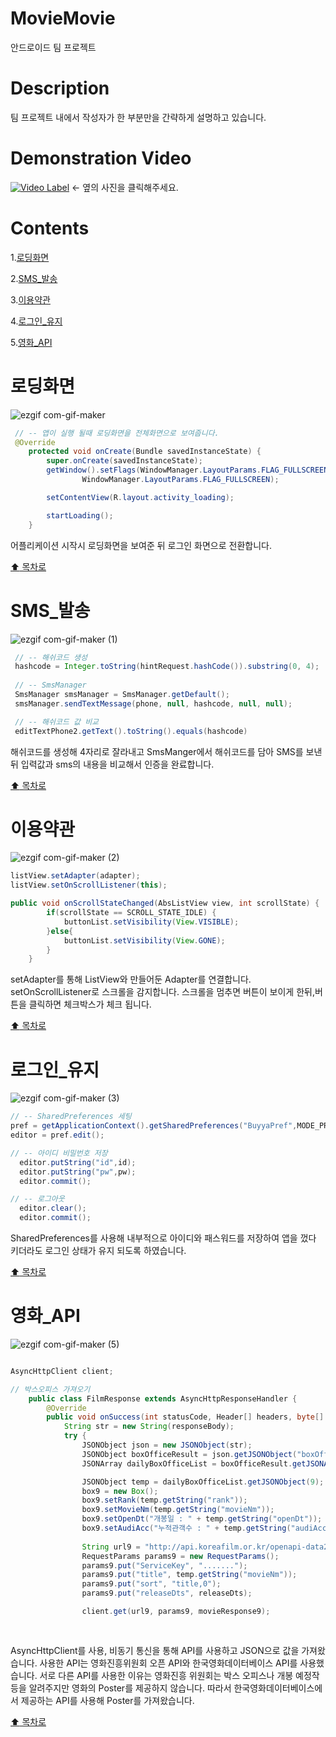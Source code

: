 # MovieMovie
안드로이드 팀 프로젝트

# Description
팀 프로젝트 내에서 작성자가 한 부분만을 간략하게 설명하고 있습니다.

# Demonstration Video
[![Video Label](http://img.youtube.com/vi/8oJThbflak0/0.jpg)](https://youtu.be/8oJThbflak0) ← 옆의 사진을 클릭해주세요.

# Contents
1.[로딩화면](#로딩화면)

2.[SMS_발송](#sms_발송)

3.[이용약관](#이용약관)

4.[로그인_유지](#로그인_유지)

5.[영화_API](#영화_api)

# 로딩화면

![ezgif com-gif-maker](https://user-images.githubusercontent.com/90139096/210361313-ae459136-1a7e-4b6b-90d4-945a2aa35c3d.gif)

```java
 // -- 앱이 실행 될때 로딩화면을 전체화면으로 보여줍니다.
 @Override
    protected void onCreate(Bundle savedInstanceState) {
        super.onCreate(savedInstanceState);
        getWindow().setFlags(WindowManager.LayoutParams.FLAG_FULLSCREEN,
                WindowManager.LayoutParams.FLAG_FULLSCREEN);

        setContentView(R.layout.activity_loading);

        startLoading();
    }

```
어플리케이션 시작시 로딩화면을 보여준 뒤
로그인 화면으로 전환합니다.

[:arrow_up: 목차로](#contents)

# SMS_발송

![ezgif com-gif-maker (1)](https://user-images.githubusercontent.com/90139096/210364015-0b7668d4-2af7-440d-9fc6-bf780081ee57.gif)

```java
 // -- 해쉬코드 생성
 hashcode = Integer.toString(hintRequest.hashCode()).substring(0, 4);
 
 // -- SmsManager
 SmsManager smsManager = SmsManager.getDefault();
 smsManager.sendTextMessage(phone, null, hashcode, null, null);

 // -- 해쉬코드 값 비교
 editTextPhone2.getText().toString().equals(hashcode)

```

 해쉬코드를 생성해 4자리로 잘라내고 SmsManger에서 해쉬코드를 담아 SMS를 보낸뒤
 입력값과 sms의 내용을 비교해서 인증을 완료합니다.

[:arrow_up: 목차로](#contents)

# 이용약관

![ezgif com-gif-maker (2)](https://user-images.githubusercontent.com/90139096/210372199-1bbfaae3-15b4-4651-9cac-3013185cf6e1.gif)

```java
listView.setAdapter(adapter);
listView.setOnScrollListener(this);

public void onScrollStateChanged(AbsListView view, int scrollState) {
        if(scrollState == SCROLL_STATE_IDLE) {
            buttonList.setVisibility(View.VISIBLE);
        }else{
            buttonList.setVisibility(View.GONE);
        }
    }
```
setAdapter를 통해 ListView와 만들어둔 Adapter를 연결합니다.
setOnScrollListener로 스크롤을 감지합니다.
스크롤을 멈추면 버튼이 보이게 한뒤,버튼을 클릭하면 체크박스가 체크 됩니다.

[:arrow_up: 목차로](#contents)

# 로그인_유지

![ezgif com-gif-maker (3)](https://user-images.githubusercontent.com/90139096/210376154-a14c7456-e251-4372-a977-d2c608b1e1a5.gif)

```java
// -- SharedPreferences 세팅
pref = getApplicationContext().getSharedPreferences("BuyyaPref",MODE_PRIVATE);
editor = pref.edit();

// -- 아이디 비밀번호 저장
  editor.putString("id",id);
  editor.putString("pw",pw);
  editor.commit();

// -- 로그아웃
  editor.clear();
  editor.commit();
```

SharedPreferences를 사용해 내부적으로 아이디와 패스워드를 저장하여
앱을 껐다 키더라도 로그인 상태가 유지 되도록 하였습니다.

[:arrow_up: 목차로](#contents)

# 영화_API

![ezgif com-gif-maker (5)](https://user-images.githubusercontent.com/90139096/210389067-7a4346f3-2749-4f77-85ee-7c8a13e6a7db.gif)


```java

AsyncHttpClient client;

// 박스오피스 가져오기
    public class FilmResponse extends AsyncHttpResponseHandler {
        @Override
        public void onSuccess(int statusCode, Header[] headers, byte[] responseBody) {
            String str = new String(responseBody);
            try {
                JSONObject json = new JSONObject(str);
                JSONObject boxOfficeResult = json.getJSONObject("boxOfficeResult");
                JSONArray dailyBoxOfficeList = boxOfficeResult.getJSONArray("dailyBoxOfficeList");

                JSONObject temp = dailyBoxOfficeList.getJSONObject(9);
                box9 = new Box();
                box9.setRank(temp.getString("rank"));
                box9.setMovieNm(temp.getString("movieNm"));
                box9.setOpenDt("개봉일 : " + temp.getString("openDt"));
                box9.setAudiAcc("누적관객수 : " + temp.getString("audiAcc") + "명");
                
                String url9 = "http://api.koreafilm.or.kr/openapi-data2/wisenut/search_api/search_json2.jsp?collection=kmdb_new2";
                RequestParams params9 = new RequestParams();
                params9.put("ServiceKey", ".......");
                params9.put("title", temp.getString("movieNm"));
                params9.put("sort", "title,0");
                params9.put("releaseDts", releaseDts);

                client.get(url9, params9, movieResponse9);
                
                

```

AsyncHttpClient를 사용, 비동기 통신을 통해 API를 사용하고 JSON으로 값을 가져왔습니다. 사용한 API는 영화진흥위원회 오픈 API와 한국영화데이터베이스 API를
사용했습니다. 서로 다른 API를 사용한 이유는 영화진흥 위원회는 박스 오피스나 개봉 예정작등을 알려주지만 영화의 Poster를 제공하지 않습니다. 따라서 한국영화데이터베이스에서 제공하는 API를 사용해 Poster를 가져왔습니다.


[:arrow_up: 목차로](#contents)
